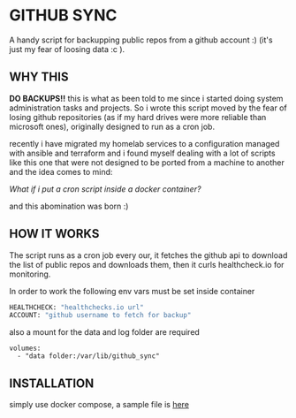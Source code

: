 # GITHUB SYNC

A handy script for backupping public repos from a github account :) (it's just my fear of loosing data :c ).

## WHY THIS

**DO BACKUPS!!** this is what as been told to me since i started doing system administration tasks and projects. So i wrote this script moved by the fear of losing github repositories (as if my hard drives were more reliable than microsoft ones), originally designed to run as a cron job.

recently i have migrated my homelab services to a configuration managed with ansible and terraform and i found myself dealing with a lot of scripts like this one that were not designed to be ported from a machine to another and the idea comes to mind:

*What if i put a cron script inside a docker container?*

and this abomination was born :)

## HOW IT WORKS

The script runs as a cron job every our, it fetches the github api to download the list of public repos and downloads them, then it curls healthcheck.io for monitoring.

In order to work the following env vars must be set inside container

```bash
HEALTHCHECK: "healthchecks.io url"
ACCOUNT: "github username to fetch for backup"
```

also a mount for the data and log folder are required

```docker-compose
volumes:
  - "data folder:/var/lib/github_sync"
```

## INSTALLATION

simply use docker compose, a sample file is [here](./docker-compose.yml.sample)
